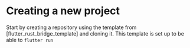 # Creating a new project

Start by creating a repository using the template from [flutter_rust_bridge_template]
and cloning it. This template is set up to be able to `flutter run`
